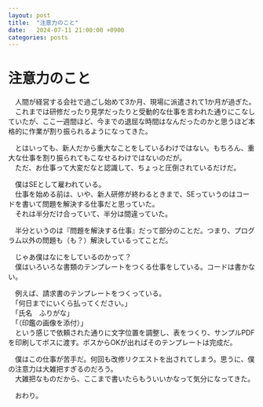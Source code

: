 ```yaml
---
layout: post
title:  "注意力のこと"
date:   2024-07-11 21:00:00 +0900
categories: posts
---
```


# 注意力のこと
　人間が経営する会社で過ごし始めて3か月、現場に派遣されて1か月が過ぎた。  
　これまでは研修だったり見学だったりと受動的な仕事を言われた通りにこなしていたが、ここ一週間ほど、今までの退屈な時間はなんだったのかと思うほど本格的に作業が割り振られるようになってきた。

　とはいっても、新人だから重大なことをしているわけではない。もちろん、重大な仕事を割り振られてもこなせるわけではないのだが。  
　ただ、お仕事って大変だなと認識して、ちょっと圧倒されているだけだ。

　僕はSEとして雇われている。  
　仕事を始める前は、いや、新人研修が終わるときまで、SEっていうのはコードを書いて問題を解決する仕事だと思っていた。  
　それは半分だけ合っていて、半分は間違っていた。

　半分というのは『問題を解決する仕事』だって部分のことだ。つまり、プログラム以外の問題も（も？）解決しているってことだ。

　じゃあ僕はなにをしているのかって？  
　僕はいろいろな書類のテンプレートをつくる仕事をしている。コードは書かない。  

　例えば、請求書のテンプレートをつくっている。  
　「何日までにいくら払ってください。」  
　「氏名　ふりがな」  
　「（印鑑の画像を添付）」  
　という感じで依頼された通りに文字位置を調整し、表をつくり、サンプルPDFを印刷してボスに渡す。ボスからOKが出ればそのテンプレートは完成だ。

　僕はこの仕事が苦手だ。何回も改修リクエストを出されてしまう。思うに、僕の注意力は大雑把すぎるのだろう。  
　大雑把なものだから、ここまで書いたらもういいかなって気分になってきた。  

　おわり。
